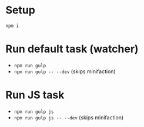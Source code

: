 # Setup

`npm i`

# Run default task (watcher)

* `npm run gulp`
* `npm run gulp -- --dev` (skips minifaction)


# Run JS task

* `npm run gulp js`
* `npm run gulp js -- --dev` (skips minifaction)
